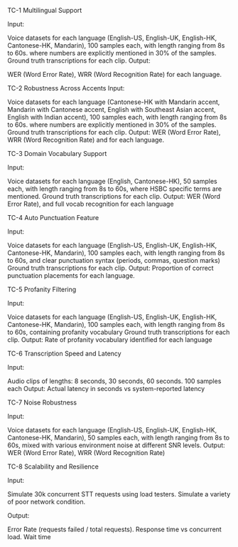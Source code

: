 TC-1 Multilingual Support 

Input: 

 
Voice datasets for each language (English-US, English-UK, English-HK, Cantonese-HK, Mandarin), 100 samples each, with length ranging from 8s to 60s. where numbers are explicitly mentioned in 30% of the samples. 
Ground truth transcriptions for each clip. 
Output: 
 
WER (Word Error Rate), WRR (Word Recognition Rate) for each language. 
 
 
TC-2 Robustness Across Accents 
Input: 

 
Voice datasets for each language (Cantonese-HK with Mandarin accent, Mandarin with Cantonese accent, English with Southeast Asian accent, English with Indian accent), 100 samples each, with length ranging from 8s to 60s. where numbers are explicitly mentioned in 30% of the samples.  
Ground truth transcriptions for each clip. 
Output: 
WER (Word Error Rate), WRR (Word Recognition Rate) and for each language. 

  

TC-3 Domain Vocabulary Support 

Input: 

 
Voice datasets for each language (English, Cantonese-HK), 50 samples each, with length ranging from 8s to 60s, where HSBC specific terms are mentioned. 
Ground truth transcriptions for each clip. 
Output: 
WER (Word Error Rate), and full vocab recognition for each language 

  

TC-4 Auto Punctuation Feature 

Input: 

 
Voice datasets for each language (English-US, English-UK, English-HK, Cantonese-HK, Mandarin), 100 samples each, with length ranging from 8s to 60s, and clear punctuation syntax (periods, commas, question marks) 
Ground truth transcriptions for each clip. 
Output: 
Proportion of correct punctuation placements for each language. 

  

TC-5 Profanity Filtering 

Input: 

 
Voice datasets for each language (English-US, English-UK, English-HK, Cantonese-HK, Mandarin), 100 samples each, with length ranging from 8s to 60s, containing profanity vocabulary 
Ground truth transcriptions for each clip. 
Output: 
Rate of profanity vocabulary identified for each language 

  

TC-6 Transcription Speed and Latency 

Input: 

 
Audio clips of lengths: 8 seconds, 30 seconds, 60 seconds. 100 samples each 
Output: 
Actual latency in seconds vs system-reported latency 

  

TC-7 Noise Robustness 

Input: 

 
Voice datasets for each language (English-US, English-UK, English-HK, Cantonese-HK, Mandarin), 50 samples each, with length ranging from 8s to 60s, mixed with various environment noise at different SNR levels. 
Output: 
WER (Word Error Rate), WRR (Word Recognition Rate) 

  

TC-8 Scalability and Resilience 

Input: 

Simulate 30k concurrent STT requests using load testers. 
Simulate a variety of poor network condition. 

Output: 

 
Error Rate (requests failed / total requests). 
Response time vs concurrent load. 
Wait time  